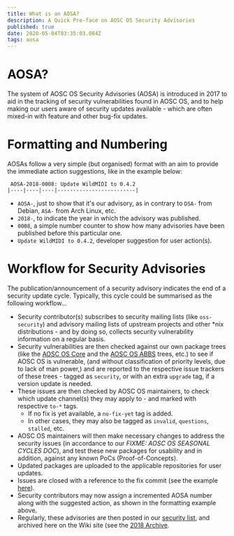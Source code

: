 ```yaml
---
title: What is an AOSA?
description: A Quick Pre-face on AOSC OS Security Advisories
published: true
date: 2020-05-04T03:35:03.084Z
tags: aosa
---
```


# AOSA?

The system of AOSC OS Security Advisories (AOSA) is introduced in 2017 to aid in the tracking of security vulnerabilities found in AOSC OS, and to help making our users aware of security updates available - which are often mixed-in with feature and other bug-fix updates.

# Formatting and Numbering

AOSAs follow a very simple (but organised) format with an aim to provide the immediate action suggestions, like in the example below:

```
 AOSA-2018-0008: Update WildMIDI to 0.4.2
|----|----|----|-------------------------|
```

- `AOSA-`, just to show that it's our advisory, as in contrary to `DSA-` from Debian, `ASA-` from Arch Linux, etc.
- `2018-`, to indicate the year in which the advisory was published.
- `0008`, a simple number counter to show how many advisories have been published before this particular one.
- `Update WildMIDI to 0.4.2`, developer suggestion for user action(s).

# Workflow for Security Advisories

The publication/announcement of a security advisory indicates the end of a security update cycle. Typically, this cycle could be summarised as the following workflow...

- Security contributor(s) subscribes to security mailing lists (like `oss-security`) and advisory mailing lists of upstream projects and other \*nix distributions - and by doing so, collects security vulnerability information on a regular basis.
- Security vulnerabilities are then checked against our own package trees (like the [AOSC OS Core](https://github.com/AOSC-Dev/aosc-os-core) and the [AOSC OS ABBS](https://github.com/AOSC-Dev/aosc-os-abbs) trees, etc.) to see if AOSC OS is vulnerable, (and without classification of priority levels, due to lack of man power,) and are reported to the respective issue trackers of these trees - tagged as `security`, or with an extra `upgrade` tag, if a version update is needed.
- These issues are then checked by AOSC OS maintainers, to check which update channel(s) they may apply to - and marked with respective `to-*` tags.
	- If no fix is yet available, a `no-fix-yet` tag is added.
	- In other cases, they may also be tagged as `invalid`, `questions`, `stalled`, etc.
- AOSC OS maintainers will then make necessary changes to address the security issues (in accordance to our *FIXME: AOSC OS SEASONAL CYCLES DOC*), and test these new packages for usability and in addition, against any known PoCs (Proof-of-Concepts).
- Updated packages are uploaded to the applicable repositories for user updates.
- Issues are closed with a reference to the fix commit (see the example [here](https://github.com/AOSC-Dev/aosc-os-abbs/issues/1299)).
- Security contributors may now assign a incremented AOSA number along with the suggested action, as shown in the formatting example above.
- Regularly, these advisories are then posted in our [security list](mailto:security@lists.aosc.io), and archived here on the Wiki site (see the [2018 Archive](https://wiki.aosc.io/aosa/archive/2018).